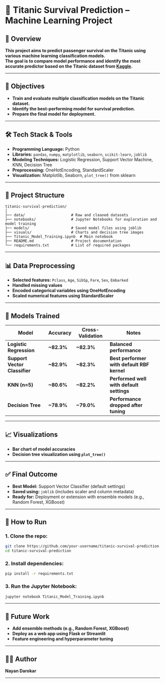 # 🧠 Titanic Survival Prediction – Machine Learning Project

## 📌 Overview
**This project aims to predict passenger survival on the Titanic using various machine learning classification models.**  
**The goal is to compare model performance and identify the most accurate predictor based on the Titanic dataset from [Kaggle](https://www.kaggle.com/c/titanic).**

---

## 🎯 Objectives
- **Train and evaluate multiple classification models on the Titanic dataset.**
- **Identify the best-performing model for survival prediction.**
- **Prepare the final model for deployment.**

---

## 🛠️ Tech Stack & Tools
- **Programming Language:** Python  
- **Libraries:** `pandas`, `numpy`, `matplotlib`, `seaborn`, `scikit-learn`, `joblib`  
- **Modeling Techniques:** Logistic Regression, Support Vector Machine, KNN, Decision Tree  
- **Preprocessing:** OneHotEncoding, StandardScaler  
- **Visualization:** Matplotlib, Seaborn, `plot_tree()` from sklearn  

---

## 🧱 Project Structure
```
titanic-survival-prediction/
│
├── data/                     # Raw and cleaned datasets
├── notebooks/                # Jupyter Notebooks for exploration and model training
├── models/                   # Saved model files using joblib
├── visuals/                  # Charts and decision tree images
├── Titanic_Model_Training.ipynb  # Main notebook
├── README.md                 # Project documentation
└── requirements.txt          # List of required packages
```

---

## 📊 Data Preprocessing
- **Selected features:** `Pclass`, `Age`, `SibSp`, `Fare`, `Sex`, `Embarked`  
- **Handled missing values**  
- **Encoded categorical variables using OneHotEncoding**  
- **Scaled numerical features using StandardScaler**  

---

## 🤖 Models Trained

| **Model**                   | **Accuracy** | **Cross-Validation** | **Notes**                                                   |
|----------------------------|--------------|----------------------|--------------------------------------------------------------|
| **Logistic Regression**    | **~82.3%**   | **~82.3%**           | **Balanced performance**                                     |
| **Support Vector Classifier** | **~82.9%** | **~82.3%**           | **Best performer with default RBF kernel**                   |
| **KNN (n=5)**              | **~80.6%**   | **~82.2%**           | **Performed well with default settings**                     |
| **Decision Tree**          | **~78.9%**   | **~79.0%**           | **Performance dropped after tuning**                         |

---

## 📈 Visualizations
- **Bar chart of model accuracies**  
- **Decision tree visualization using `plot_tree()`**  

---

## ✅ Final Outcome
- **Best Model:** Support Vector Classifier (default settings)  
- **Saved using:** `joblib` (includes scaler and column metadata)  
- **Ready for:** Deployment or extension with ensemble models (e.g., Random Forest, XGBoost)  

---

## 🚀 How to Run

### 1. Clone the repo:
```bash
git clone https://github.com/your-username/titanic-survival-prediction.git
cd titanic-survival-prediction
```

### 2. Install dependencies:
```bash
pip install -r requirements.txt
```

### 3. Run the Jupyter Notebook:
```bash
jupyter notebook Titanic_Model_Training.ipynb
```

---

## 📂 Future Work
- **Add ensemble methods (e.g., Random Forest, XGBoost)**  
- **Deploy as a web app using Flask or Streamlit**  
- **Feature engineering and hyperparameter tuning**  

---

## 🧑‍💻 Author
**Nayan Darokar**  

---


